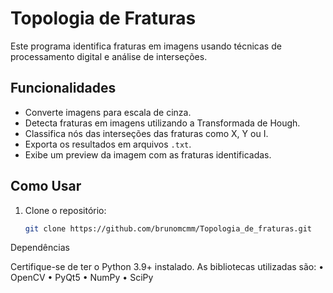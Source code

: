 # Topologia de Fraturas

Este programa identifica fraturas em imagens usando técnicas de processamento digital e análise de interseções.

## Funcionalidades

- Converte imagens para escala de cinza.
- Detecta fraturas em imagens utilizando a Transformada de Hough.
- Classifica nós das interseções das fraturas como X, Y ou I.
- Exporta os resultados em arquivos `.txt`.
- Exibe um preview da imagem com as fraturas identificadas.

## Como Usar

1. Clone o repositório:
   ```bash
   git clone https://github.com/brunomcmm/Topologia_de_fraturas.git

Dependências

Certifique-se de ter o Python 3.9+ instalado. As bibliotecas utilizadas são:
	•	OpenCV
	•	PyQt5
	•	NumPy
	•	SciPy
